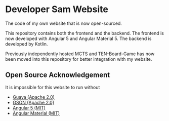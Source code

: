 Developer Sam Website
=====================
The code of my own website that is now open-sourced.

This repository contains both the frontend and the backend. The frontend is 
now developed with Angular 5 and Angular Material 5. The backend is developed
by Kotlin.

Previously independently hosted MCTS and TEN-Board-Game has now been moved
into this repository for better integration with my website.

Open Source Acknowledgement
---------------------------
It is impossible for this website to run without 

* [Guava (Apache 2.0)](https://github.com/google/guava)
* [GSON (Apache 2.0)](https://github.com/google/gson)
* [Angular 5 (MIT)](https://github.com/angular/angular)
* [Angular Material (MIT)](https://github.com/angular/material2)
